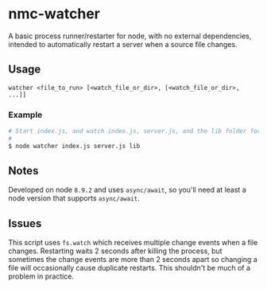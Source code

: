 # nmc-watcher
A basic process runner/restarter for node, with no external dependencies, intended to automatically restart a server when a source file changes.

## Usage

```
watcher <file_to_run> [<watch_file_or_dir>, [<watch_file_or_dir>, ...]]
```

### Example

```bash
# Start index.js, and watch index.js, server.js, and the lib folder for changes.
#
$ node watcher index.js server.js lib
```

## Notes
Developed on node `8.9.2` and uses `async/await`, so you'll need at least a node version that supports `async/await`.

## Issues
This script uses `fs.watch` which receives multiple change events when a file changes. Restarting waits 2 seconds after killing the process, but sometimes the change events are more than 2 seconds apart so changing a file will occasionally cause duplicate restarts. This shouldn't be much of a problem in practice.
